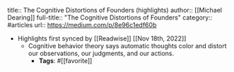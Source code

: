 title:: The Cognitive Distortions of Founders (highlights)
author:: [[Michael Dearing]]
full-title:: "The Cognitive Distortions of Founders"
category:: #articles
url:: https://medium.com/p/8e96c1edf60b

- Highlights first synced by [[Readwise]] [[Nov 18th, 2022]]
	- Cognitive behavior theory says automatic thoughts color and distort our observations, our judgments, and our actions.
		- **Tags**: #[[favorite]]